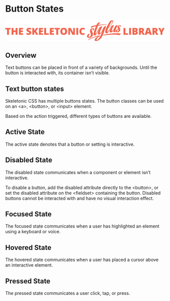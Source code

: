 # Button States

![Banner representing the Skeletonic Stylus Library](../assets/skeletonic-stylus-header.svg)

## Overview

Text buttons can be placed in front of a variety of backgrounds. Until the button is interacted with, its container isn’t visible.

## Text button states

Skeletonic CSS has multiple buttons states. The button classes can be used on an &lt;a&gt;, &lt;button&gt;, or &lt;input&gt; element.

Based on the action triggered, different types of buttons are available.

## Active State

The active state denotes that a button or setting is interactive.

## Disabled State

The disabled state communicates when a component or element isn’t interactive.

To disable a button, add the disabled attribute directly to the &lt;button&gt;, or set the disabled attribute on the &lt;fieldset&gt; containing the button. Disabled buttons cannot be interacted with and have no visual interaction effect.

## Focused State

The focused state communicates when a user has highlighted an element using a keyboard or voice.

## Hovered State

The hovered state communicates when a user has placed a cursor above an interactive element.

## Pressed State

The pressed state communicates a user click, tap, or press.
